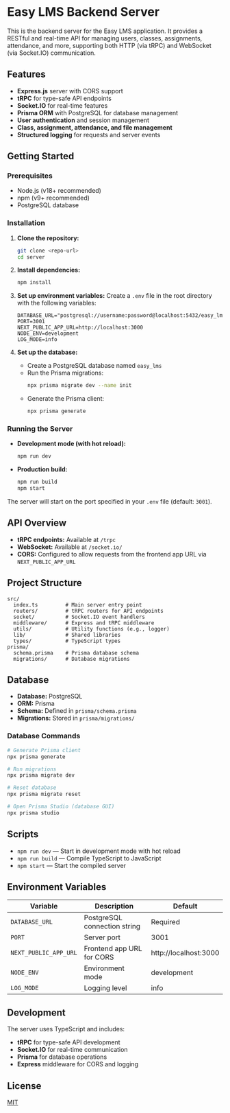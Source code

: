 # Easy LMS Backend Server

This is the backend server for the Easy LMS application. It provides a RESTful and real-time API for managing users, classes, assignments, attendance, and more, supporting both HTTP (via tRPC) and WebSocket (via Socket.IO) communication.

## Features

- **Express.js** server with CORS support
- **tRPC** for type-safe API endpoints
- **Socket.IO** for real-time features
- **Prisma ORM** with PostgreSQL for database management
- **User authentication** and session management
- **Class, assignment, attendance, and file management**
- **Structured logging** for requests and server events

## Getting Started

### Prerequisites

- Node.js (v18+ recommended)
- npm (v9+ recommended)
- PostgreSQL database

### Installation

1. **Clone the repository:**
   ```bash
   git clone <repo-url>
   cd server
   ```

2. **Install dependencies:**
   ```bash
   npm install
   ```

3. **Set up environment variables:**
   Create a `.env` file in the root directory with the following variables:
   ```env
   DATABASE_URL="postgresql://username:password@localhost:5432/easy_lms"
   PORT=3001
   NEXT_PUBLIC_APP_URL=http://localhost:3000
   NODE_ENV=development
   LOG_MODE=info
   ```

4. **Set up the database:**
   - Create a PostgreSQL database named `easy_lms`
   - Run the Prisma migrations:
     ```bash
     npx prisma migrate dev --name init
     ```
   - Generate the Prisma client:
     ```bash
     npx prisma generate
     ```

### Running the Server

- **Development mode (with hot reload):**
  ```bash
  npm run dev
  ```

- **Production build:**
  ```bash
  npm run build
  npm start
  ```

The server will start on the port specified in your `.env` file (default: `3001`).

## API Overview

- **tRPC endpoints:** Available at `/trpc`
- **WebSocket:** Available at `/socket.io/`
- **CORS:** Configured to allow requests from the frontend app URL via `NEXT_PUBLIC_APP_URL`

## Project Structure

```
src/
  index.ts         # Main server entry point
  routers/         # tRPC routers for API endpoints
  socket/          # Socket.IO event handlers
  middleware/      # Express and tRPC middleware
  utils/           # Utility functions (e.g., logger)
  lib/             # Shared libraries
  types/           # TypeScript types
prisma/
  schema.prisma    # Prisma database schema
  migrations/      # Database migrations
```

## Database

- **Database:** PostgreSQL
- **ORM:** Prisma
- **Schema:** Defined in `prisma/schema.prisma`
- **Migrations:** Stored in `prisma/migrations/`

### Database Commands

```bash
# Generate Prisma client
npx prisma generate

# Run migrations
npx prisma migrate dev

# Reset database
npx prisma migrate reset

# Open Prisma Studio (database GUI)
npx prisma studio
```

## Scripts

- `npm run dev` — Start in development mode with hot reload
- `npm run build` — Compile TypeScript to JavaScript
- `npm start` — Start the compiled server

## Environment Variables

| Variable | Description | Default |
|----------|-------------|---------|
| `DATABASE_URL` | PostgreSQL connection string | Required |
| `PORT` | Server port | 3001 |
| `NEXT_PUBLIC_APP_URL` | Frontend app URL for CORS | http://localhost:3000 |
| `NODE_ENV` | Environment mode | development |
| `LOG_MODE` | Logging level | info |

## Development

The server uses TypeScript and includes:
- **tRPC** for type-safe API development
- **Socket.IO** for real-time communication
- **Prisma** for database operations
- **Express** middleware for CORS and logging

## License

[MIT](LICENSE.txt)